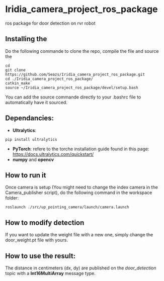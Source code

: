 # Iridia_camera_project_ros_package
ros package for door detection on rvr robot

## Installing the 
Do the following commande to clone the repo, compile the file and source the 
```
cd
git clone https://github.com/Seazs/Iridia_camera_project_ros_package.git
cd ./Iridia_camera_project_ros_package/
catkin_make
source ~/Iridia_camera_project_ros_package/devel/setup.bash
```
You can add the source commande directly to your .bashrc file to automatically have it sourced.

## Dependancies:


- **Ultralytics**:
```
pip install ultralytics
``` 
- **PyTorch**: refere to the torche installation guide found in this page:
https://docs.ultralytics.com/quickstart/
- **numpy** and **opencv**


## How to run it
Once camera is setup (You might need to change the index camera in the Camera_publisher script), do the following command in the workspace folder:
```
roslaunch ./src/up_pointing_camera/launch/camera.launch
```

## How to modify detection
If you want to update the weight file with a new one, simply change the door_weight.pt file with yours.



## How to use the result:
The distance in centimeters (dx, dy) are published on the *door_detection* topic with a **Int16MultiArray** message type.